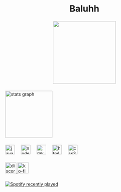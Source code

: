 <h1 align="center">Baluhh</h1>

###

<div align="center">
  <img height="200" src="https://i.imgur.com/m7B2y27.jpg"  />
</div>

###

<div align="left">
  <img src="https://github-readme-stats.vercel.app/api?username=baluhh&hide_title=false&hide_rank=false&show_icons=true&include_all_commits=true&count_private=true&disable_animations=false&theme=dark&locale=en&hide_border=false&order=1" height="150" alt="stats graph"  />
</div>

###

<div align="left">
  <img src="https://cdn.jsdelivr.net/gh/devicons/devicon/icons/javascript/javascript-original.svg" height="30" alt="javascript logo"  />
  <img width="12" />
  <img src="https://cdn.jsdelivr.net/gh/devicons/devicon/icons/nodejs/nodejs-original.svg" height="30" alt="nodejs logo"  />
  <img width="12" />
  <img src="https://cdn.jsdelivr.net/gh/devicons/devicon/icons/mysql/mysql-original.svg" height="30" alt="mysql logo"  />
  <img width="12" />
  <img src="https://cdn.jsdelivr.net/gh/devicons/devicon/icons/html5/html5-original.svg" height="30" alt="html5 logo"  />
  <img width="12" />
  <img src="https://cdn.jsdelivr.net/gh/devicons/devicon/icons/css3/css3-original.svg" height="30" alt="css3 logo"  />
</div>

###

<div align="left">
  <a href="https://unalomvan.hu" target="_blank">
    <img src="https://img.shields.io/static/v1?message=Discord&logo=discord&label=Unalom%20Van&color=7289da&logoColor=&labelColor=292326&style=for-the-badge" height="35" alt="discord logo"  />
  </a>
  <a href="https://ko-fi.com/unalomvan" target="_blank">
    <img src="https://img.shields.io/static/v1?message=Ko-fi&logo=ko-fi&label=T%C3%A1mogat%C3%A1s&color=F16061&logoColor=&labelColor=292326&style=for-the-badge" height="35" alt="ko-fi logo"  />
  </a>
</div>

###

<div align="left">
  <a href="https://open.spotify.com/user/31tk7yhvcc7ffvkomxui53gry62y">
    <img src="https://spotify-recently-played-readme.vercel.app/api?user=31tk7yhvcc7ffvkomxui53gry62y&count=3&unique=false" alt="Spotify recently played"  />
  </a>
</div>

###
